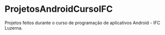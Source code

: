 # ProjetosAndroidCursoIFC
Projetos feitos durante o curso de programação de aplicativos Android - IFC Luzerna.
